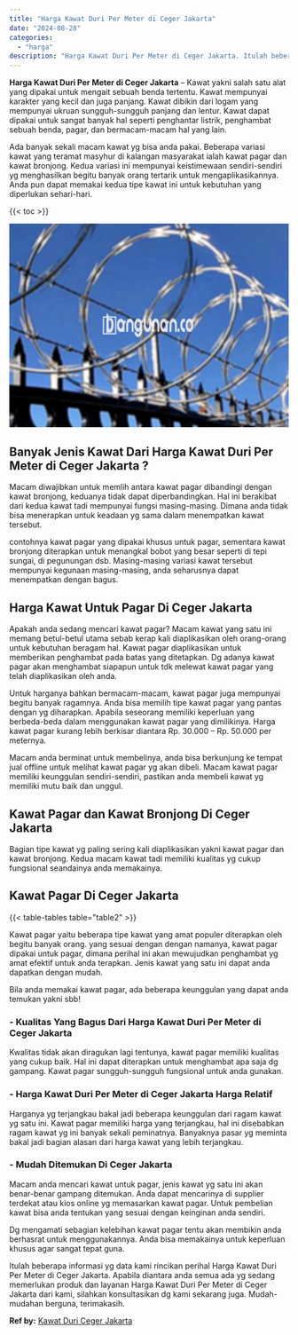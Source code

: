 ```yaml
---
title: "Harga Kawat Duri Per Meter di Ceger Jakarta"
date: "2024-08-28"
categories: 
  - "harga"
description: "Harga Kawat Duri Per Meter di Ceger Jakarta. Itulah beberapa informasi yg data kami rincikan perihal Harga Kawat Duri Per Meter di Ceger Jakarta. Apabila dia..."
---
```


**Harga Kawat Duri Per Meter di Ceger Jakarta** – Kawat yakni salah satu alat yang dipakai untuk mengait sebuah benda tertentu. Kawat mempunyai karakter yang kecil dan juga panjang. Kawat dibikin dari logam yang mempunyai ukruan sungguh-sungguh panjang dan lentur. Kawat dapat dipakai untuk sangat banyak hal seperti penghantar listrik, penghambat sebuah benda, pagar, dan bermacam-macam hal yang lain.

Ada banyak sekali macam kawat yg bisa anda pakai. Beberapa variasi kawat yang teramat masyhur di kalangan masyarakat ialah kawat pagar dan kawat bronjong. Kedua variasi ini mempunyai keistimewaan sendiri-sendiri yg menghasilkan begitu banyak orang tertarik untuk mengaplikasikannya. Anda pun dapat memakai kedua tipe kawat ini untuk kebutuhan yang diperlukan sehari-hari.

{{< toc >}}

![Harga Kawat Duri Per Meter di Ceger Jakarta](/images/jual-kawat-murah48.png)

## Banyak Jenis Kawat Dari Harga Kawat Duri Per Meter di Ceger Jakarta ?

Macam diwajibkan untuk memlih antara kawat pagar dibandingi dengan kawat bronjong, keduanya tidak dapat diperbandingkan. Hal ini berakibat dari kedua kawat tadi mempunyai fungsi masing-masing. Dimana anda tidak bisa menerapkan untuk keadaan yg sama dalam menempatkan kawat tersebut.

contohnya kawat pagar yang dipakai khusus untuk pagar, sementara kawat bronjong diterapkan untuk menangkal bobot yang besar seperti di tepi sungai, di pegunungan dsb. Masing-masing variasi kawat tersebut mempunyai kegunaan masing-masing, anda seharusnya dapat menempatkan dengan bagus.

## Harga Kawat Untuk Pagar Di Ceger Jakarta

Apakah anda sedang mencari kawat pagar? Macam kawat yang satu ini memang betul-betul utama sebab kerap kali diaplikasikan oleh orang-orang untuk kebutuhan beragam hal. Kawat pagar diaplikasikan untuk memberikan penghambat pada batas yang ditetapkan. Dg adanya kawat pagar akan menghambat siapapun untuk tdk melewat kawat pagar yang telah diaplikasikan oleh anda.

Untuk harganya bahkan bermacam-macam, kawat pagar juga mempunyai begitu banyak ragamnya. Anda bisa memilih tipe kawat pagar yang pantas dengan yg diharapkan. Apabila seseorang memiliki keperluan yang berbeda-beda dalam menggunakan kawat pagar yang dimilikinya. Harga kawat pagar kurang lebih berkisar diantara Rp. 30.000 – Rp. 50.000 per meternya.

Macam anda berminat untuk membelinya, anda bisa berkunjung ke tempat jual offline untuk melihat kawat pagar yg akan dibeli. Macam kawat pagar memiliki keunggulan sendiri-sendiri, pastikan anda membeli kawat yg memiliki mutu baik dan unggul.

## Kawat Pagar dan Kawat Bronjong Di Ceger Jakarta

Bagian tipe kawat yg paling sering kali diaplikasikan yakni kawat pagar dan kawat bronjong. Kedua macam kawat tadi memiliki kualitas yg cukup fungsional seandainya anda memakainya.

## Kawat Pagar Di Ceger Jakarta

{{< table-tables table="table2" >}}

Kawat pagar yaitu beberapa tipe kawat yang amat populer diterapkan oleh begitu banyak orang. yang sesuai dengan dengan namanya, kawat pagar dipakai untuk pagar, dimana perihal ini akan mewujudkan penghambat yg amat efektif untuk anda terapkan. Jenis kawat yang satu ini dapat anda dapatkan dengan mudah.

Bila anda memakai kawat pagar, ada beberapa keunggulan yang dapat anda temukan yakni sbb!

### \- Kualitas Yang Bagus Dari Harga Kawat Duri Per Meter di Ceger Jakarta

Kwalitas tidak akan diragukan lagi tentunya, kawat pagar memiliki kualitas yang cukup baik. Hal ini dapat diterapkan untuk menghambat apa saja dg gampang. Kawat pagar sungguh-sungguh fungsional untuk anda gunakan.

### \- Harga Kawat Duri Per Meter di Ceger Jakarta Harga Relatif

Harganya yg terjangkau bakal jadi beberapa keunggulan dari ragam kawat yg satu ini. Kawat pagar memiliki harga yang terjangkau, hal ini disebabkan ragam kawat yg ini banyak sekali peminatnya. Banyaknya pasar yg meminta bakal jadi bagian alasan dari harga kawat yang lebih terjangkau.

### \- Mudah Ditemukan Di Ceger Jakarta

Macam anda mencari kawat untuk pagar, jenis kawat yg satu ini akan benar-benar gampang ditemukan. Anda dapat mencarinya di supplier terdekat atau kios online yg memasarkan kawat pagar. Untuk pembelian kawat bisa anda tentukan yang sesuai dengan keinginan anda sendiri.

Dg mengamati sebagian kelebihan kawat pagar tentu akan membikin anda berhasrat untuk menggunakannya. Anda bisa memakainya untuk keperluan khusus agar sangat tepat guna.

Itulah beberapa informasi yg data kami rincikan perihal Harga Kawat Duri Per Meter di Ceger Jakarta. Apabila diantara anda semua ada yg sedang memerlukan produk dan layanan Harga Kawat Duri Per Meter di Ceger Jakarta dari kami, silahkan konsultasikan dg kami sekarang juga. Mudah-mudahan berguna, terimakasih.

**Ref by:** [Kawat Duri Ceger Jakarta](https://id.wikipedia.org/wiki/Kawat)
